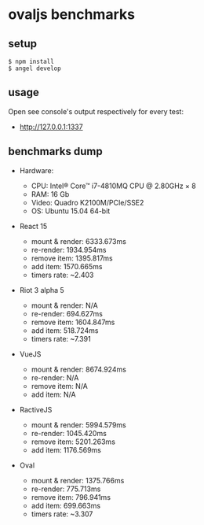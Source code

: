# ovaljs benchmarks

## setup

```
$ npm install
$ angel develop
```

## usage

Open see console's output respectively for every test:

* http://127.0.0.1:1337

## benchmarks dump

* Hardware:
  * CPU: Intel® Core™ i7-4810MQ CPU @ 2.80GHz × 8
  * RAM: 16 Gb
  * Video: Quadro K2100M/PCIe/SSE2
  * OS: Ubuntu 15.04 64-bit

* React 15
  * mount & render: 6333.673ms
  * re-render: 1934.954ms
  * remove item: 1395.817ms
  * add item: 1570.665ms
  * timers rate: ~2.403
* Riot 3 alpha 5
  * mount & render: N/A
  * re-render: 694.627ms
  * remove item: 1604.847ms
  * add item: 518.724ms
  * timers rate: ~7.391
* VueJS
  * mount & render: 8674.924ms
  * re-render: N/A
  * remove item: N/A
  * add item: N/A
* RactiveJS
  * mount & render: 5994.579ms
  * re-render: 1045.420ms
  * remove item: 5201.263ms
  * add item: 1176.569ms
* Oval
  * mount & render: 1375.766ms
  * re-render: 775.713ms
  * remove item: 796.941ms
  * add item: 699.663ms
  * timers rate: ~3.307
